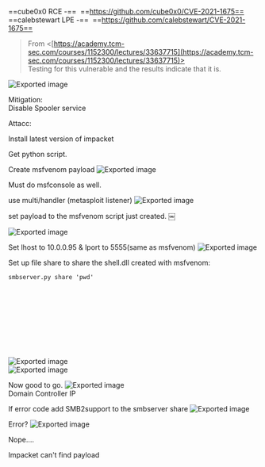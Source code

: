 ==cube0x0 RCE -==  ==https://github.com/cube0x0/CVE-2021-1675==  
==calebstewart LPE -==  ==https://github.com/calebstewart/CVE-2021-1675==
 > From <[https://academy.tcm-sec.com/courses/1152300/lectures/33637715](https://academy.tcm-sec.com/courses/1152300/lectures/33637715)>   
Testing for this vulnerable and the results indicate that it is.

![Exported image](Exported%20image%2020241208212358-0.png)  

Mitigation:  
Disable Spooler service
 
Attacc:
 
Install latest version of impacket
 
Get python script.
 
Create msfvenom payload
 ![Exported image](Exported%20image%2020241208212358-1.png)  

Must do msfconsole as well.
 
use multi/handler (metasploit listener)
 ![Exported image](Exported%20image%2020241208212359-2.png)  

set payload to the msfvenom script just created. ￼

![Exported image](Exported%20image%2020241208212359-3.png)  

Set lhost to 10.0.0.95 & lport to 5555(same as msfvenom)
 ![Exported image](Exported%20image%2020241208212403-4.png)  

Set up file share to share the shell.dll created with msfvenom:
 
```
smbserver.py share 'pwd'











```
 ![Exported image](Exported%20image%2020241208212404-5.png)  
![Exported image](Exported%20image%2020241208212404-6.png)  

Now good to go.
 ![Exported image](Exported%20image%2020241208212405-7.png)  
 Domain Controller IP

If error code add SMB2support to the smbserver share
 ![Exported image](Exported%20image%2020241208212406-8.png)  

Error?
 ![Exported image](Exported%20image%2020241208212407-9.png)  

Nope….
 
Impacket can't find payload